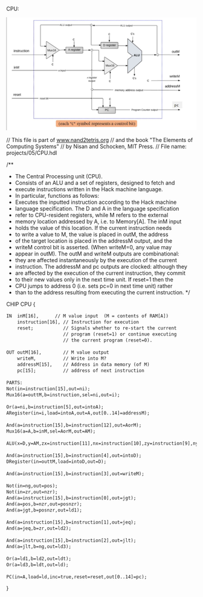 CPU:

![image](https://github.com/vin6969/co110a/blob/master/media/gates/CPU1.png)

// This file is part of www.nand2tetris.org
// and the book "The Elements of Computing Systems"
// by Nisan and Schocken, MIT Press.
// File name: projects/05/CPU.hdl

/**
 * The Central Processing unit (CPU).
 * Consists of an ALU and a set of registers, designed to fetch and 
 * execute instructions written in the Hack machine language.
 * In particular, functions as follows:
 * Executes the inputted instruction according to the Hack machine 
 * language specification. The D and A in the language specification
 * refer to CPU-resident registers, while M refers to the external
 * memory location addressed by A, i.e. to Memory[A]. The inM input 
 * holds the value of this location. If the current instruction needs 
 * to write a value to M, the value is placed in outM, the address 
 * of the target location is placed in the addressM output, and the 
 * writeM control bit is asserted. (When writeM=0, any value may 
 * appear in outM). The outM and writeM outputs are combinational: 
 * they are affected instantaneously by the execution of the current 
 * instruction. The addressM and pc outputs are clocked: although they 
 * are affected by the execution of the current instruction, they commit 
 * to their new values only in the next time unit. If reset=1 then the 
 * CPU jumps to address 0 (i.e. sets pc=0 in next time unit) rather 
 * than to the address resulting from executing the current instruction. 
 */

CHIP CPU {

    IN  inM[16],      // M value input  (M = contents of RAM[A])
        instruction[16], // Instruction for execution
        reset;           // Signals whether to re-start the current
                         // program (reset=1) or continue executing
                         // the current program (reset=0).

    OUT outM[16],        // M value output
        writeM,          // Write into M? 
        addressM[15],    // Address in data memory (of M)
        pc[15];          // address of next instruction

    PARTS:
	Not(in=instruction[15],out=ni);
	Mux16(a=outtM,b=instruction,sel=ni,out=i);

	Or(a=ni,b=instruction[5],out=intoA);
	ARegister(in=i,load=intoA,out=A,out[0..14]=addressM);

	And(a=instruction[15],b=instruction[12],out=AorM);
	Mux16(a=A,b=inM,sel=AorM,out=AM);
	
	ALU(x=D,y=AM,zx=instruction[11],nx=instruction[10],zy=instruction[9],ny=instruction[8],f=instruction[7],no=instruction[6],out=outtM,out=outM,zr=zr,ng=ng);

	And(a=instruction[15],b=instruction[4],out=intoD);
	DRegister(in=outtM,load=intoD,out=D);

	And(a=instruction[15],b=instruction[3],out=writeM);

	Not(in=ng,out=pos);
	Not(in=zr,out=nzr);
	And(a=instruction[15],b=instruction[0],out=jgt);
	And(a=pos,b=nzr,out=posnzr);
	And(a=jgt,b=posnzr,out=ld1);

	And(a=instruction[15],b=instruction[1],out=jeq);
	And(a=jeq,b=zr,out=ld2);

	And(a=instruction[15],b=instruction[2],out=jlt);
	And(a=jlt,b=ng,out=ld3);

	Or(a=ld1,b=ld2,out=ldt);
	Or(a=ld3,b=ldt,out=ld);

	PC(in=A,load=ld,inc=true,reset=reset,out[0..14]=pc);

}


